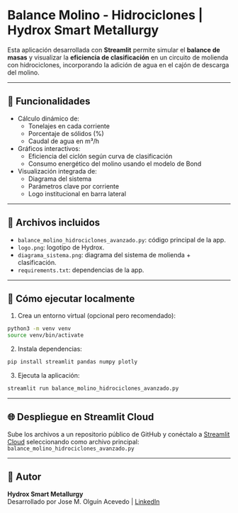 
# Balance Molino - Hidrociclones | Hydrox Smart Metallurgy

Esta aplicación desarrollada con **Streamlit** permite simular el **balance de masas** y visualizar la **eficiencia de clasificación** en un circuito de molienda con hidrociclones, incorporando la adición de agua en el cajón de descarga del molino.

---

## 🔧 Funcionalidades

- Cálculo dinámico de:
  - Tonelajes en cada corriente
  - Porcentaje de sólidos (%)
  - Caudal de agua en m³/h
- Gráficos interactivos:
  - Eficiencia del ciclón según curva de clasificación
  - Consumo energético del molino usando el modelo de Bond
- Visualización integrada de:
  - Diagrama del sistema
  - Parámetros clave por corriente
  - Logo institucional en barra lateral

---

## 📂 Archivos incluidos

- `balance_molino_hidrociclones_avanzado.py`: código principal de la app.
- `logo.png`: logotipo de Hydrox.
- `diagrama_sistema.png`: diagrama del sistema de molienda + clasificación.
- `requirements.txt`: dependencias de la app.

---

## 🚀 Cómo ejecutar localmente

1. Crea un entorno virtual (opcional pero recomendado):

```bash
python3 -m venv venv
source venv/bin/activate
```

2. Instala dependencias:

```bash
pip install streamlit pandas numpy plotly
```

3. Ejecuta la aplicación:

```bash
streamlit run balance_molino_hidrociclones_avanzado.py
```

---

## 🌐 Despliegue en Streamlit Cloud

Sube los archivos a un repositorio público de GitHub y conéctalo a [Streamlit Cloud](https://streamlit.io/cloud) seleccionando como archivo principal:  
`balance_molino_hidrociclones_avanzado.py`

---

## 📧 Autor

**Hydrox Smart Metallurgy**  
Desarrollado por Jose M. Olguín Acevedo | [LinkedIn](https://linkedin.com/in/josemolguin)
